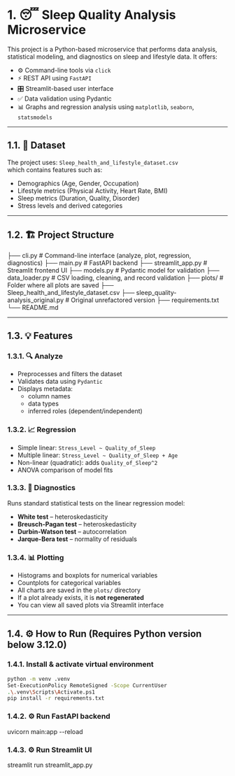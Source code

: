 # 1. 😴 Sleep Quality Analysis Microservice

This project is a Python-based microservice that performs data analysis, statistical modeling, and diagnostics on sleep and lifestyle data. It offers:

- ⚙️ Command-line tools via `click`
- ⚡ REST API using `FastAPI`
- 🎛️ Streamlit-based user interface
- ✅ Data validation using Pydantic
- 📊 Graphs and regression analysis using `matplotlib`, `seaborn`, `statsmodels`

---

## 1.1. 📁 Dataset

The project uses:
``Sleep_health_and_lifestyle_dataset.csv``  
which contains features such as:

- Demographics (Age, Gender, Occupation)
- Lifestyle metrics (Physical Activity, Heart Rate, BMI)
- Sleep metrics (Duration, Quality, Disorder)
- Stress levels and derived categories

---

## 1.2. 🏗️ Project Structure

├── cli.py # Command-line interface (analyze, plot, regression, diagnostics)
├── main.py # FastAPI backend
├── streamlit_app.py # Streamlit frontend UI
├── models.py # Pydantic model for validation
├── data_loader.py # CSV loading, cleaning, and record validation
├── plots/ # Folder where all plots are saved
├── Sleep_health_and_lifestyle_dataset.csv
├── sleep_quality-analysis_original.py # Original unrefactored version
├── requirements.txt
└── README.md

---

## 1.3. 💡 Features

### 1.3.1. 🔍 Analyze
- Preprocesses and filters the dataset
- Validates data using `Pydantic`
- Displays metadata:
  - column names
  - data types
  - inferred roles (dependent/independent)

### 1.3.2. 📈 Regression
- Simple linear: `Stress_Level ~ Quality_of_Sleep`
- Multiple linear: `Stress_Level ~ Quality_of_Sleep + Age`
- Non-linear (quadratic): adds `Quality_of_Sleep^2`
- ANOVA comparison of model fits

### 1.3.3. 🧪 Diagnostics
Runs standard statistical tests on the linear regression model:

- **White test** – heteroskedasticity
- **Breusch-Pagan test** – heteroskedasticity
- **Durbin-Watson test** – autocorrelation
- **Jarque-Bera test** – normality of residuals

### 1.3.4. 📊 Plotting
- Histograms and boxplots for numerical variables
- Countplots for categorical variables
- All charts are saved in the `plots/` directory
- If a plot already exists, it is **not regenerated**
- You can view all saved plots via Streamlit interface

---

## 1.4. ⚙️ How to Run (Requires Python version below 3.12.0)

### 1.4.1. Install & activate virtual environment

```bash
python -m venv .venv
Set-ExecutionPolicy RemoteSigned -Scope CurrentUser
.\.venv\Scripts\Activate.ps1
pip install -r requirements.txt
```

### 1.4.2. ⚙️ Run FastAPI backend
uvicorn main:app --reload

### 1.4.3. ⚙️ Run Streamlit UI
streamlit run streamlit_app.py

